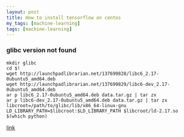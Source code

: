 ```yaml
---
layout: post
title: How to install tensorflow on centos
my_tags: [machine-learning]
tags: [machine-learning]
---
```



### glibc version not found

    mkdir glibc
    cd $!
    wget http://launchpadlibrarian.net/137699828/libc6_2.17-0ubuntu5_amd64.deb
    wget http://launchpadlibrarian.net/137699829/libc6-dev_2.17-0ubuntu5_amd64.deb
    ar p libc6_2.17-0ubuntu5_amd64.deb data.tar.gz | tar zx
    ar p libc6-dev_2.17-0ubuntu5_amd64.deb data.tar.gz | tar zx
    libcroot=/path/to/glibc/lib/x86_64-linux-gnu
    LD_LIBRARY_PATH=$libcroot:$LD_LIBRARY_PATH $libcroot/ld-2.17.so $(which python)

[link](https://github.com/tensorflow/tensorflow/issues/10)


